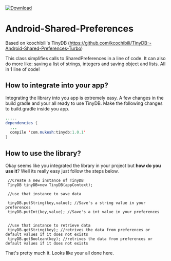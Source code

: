 [ ![Download](https://api.bintray.com/packages/mukeshsolanki/maven/tinydb/images/download.svg) ](https://bintray.com/mukeshsolanki/maven/tinydb/_latestVersion)

# Android-Shared-Preferences

Based on kcochibili's TinyDB (https://github.com/kcochibili/TinyDB--Android-Shared-Preferences-Turbo)

This class simplifies calls to SharedPreferences in a line of code. It can also do more like: saving a list of strings, integers and saving object and lists. All in 1 line of code!

## How to integrate into your app?
Integrating the library into you app is extremely easy. A few changes in the build gradle and your all ready to use TinyDB. Make the following changes to build.gradle inside you app.
```java
.....
dependencies {
  ...
  compile 'com.mukesh:tinydb:1.0.1'
}
```

## How to use the library?
Okay seems like you integrated the library in your project but **how do you use it**? Well its really easy just follow the steps below.

```
 //Create a new instance of TinyDB
 TinyDB tinyDB=new TinyDB(appContext);
 
 //use that instance to save data
 
 tinyDB.putString(key,value); //Save's a string value in your preferences
 tinyDB.putInt(key,value); //Save's a int value in your preferences
 
 
 //use that instance to retrieve data
 tinyDB.getString(key); //retrives the data from preferences or default values if it does not exists 
 tinyDB.getBoolean(key); //retrives the data from preferences or default values if it does not exists
```
That's pretty much it. Looks like your all done here.
